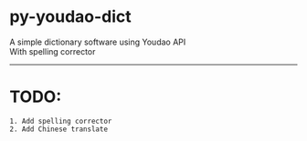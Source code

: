 # py-youdao-dict
A simple dictionary software using Youdao API  
With spelling corrector

---
# TODO:
    1. Add spelling corrector
    2. Add Chinese translate
